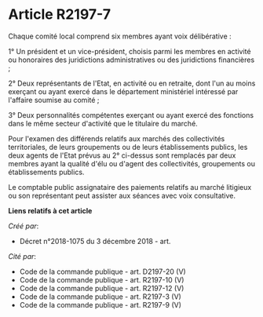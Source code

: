 # Article R2197-7

Chaque comité local comprend six membres ayant voix délibérative :

1° Un président et un vice-président, choisis parmi les membres en activité ou honoraires des juridictions administratives ou
des juridictions financières ;

2° Deux représentants de l'Etat, en activité ou en retraite, dont l'un au moins exerçant ou ayant exercé dans le département
ministériel intéressé par l'affaire soumise au comité ;

3° Deux personnalités compétentes exerçant ou ayant exercé des fonctions dans le même secteur d'activité que le titulaire du
marché.

Pour l'examen des différends relatifs aux marchés des collectivités territoriales, de leurs groupements ou de leurs
établissements publics, les deux agents de l'Etat prévus au 2° ci-dessus sont remplacés par deux membres ayant la qualité
d'élu ou d'agent des collectivités, groupements ou établissements publics.

Le comptable public assignataire des paiements relatifs au marché litigieux ou son représentant peut assister aux séances
avec voix consultative.

**Liens relatifs à cet article**

_Créé par_:

  - Décret n°2018-1075 du 3 décembre 2018 - art.

_Cité par_:

  - Code de la commande publique - art. D2197-20 (V)
  - Code de la commande publique - art. R2197-10 (V)
  - Code de la commande publique - art. R2197-12 (V)
  - Code de la commande publique - art. R2197-3 (V)
  - Code de la commande publique - art. R2197-9 (V)
